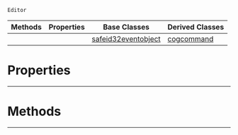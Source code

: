  `Editor`

|Methods|Properties|Base Classes|Derived Classes|
|---|---|---|---|
| | |[safeid32eventobject](https://github.com/zeroengineteam/ZeroDocs/blob/master/code_reference/class_reference/safeid32eventobject.markdown)|[cogcommand](https://github.com/zeroengineteam/ZeroDocs/blob/master/code_reference/class_reference/cogcommand.markdown)|


 #  Properties


---  
 #  Methods


---  
 

 